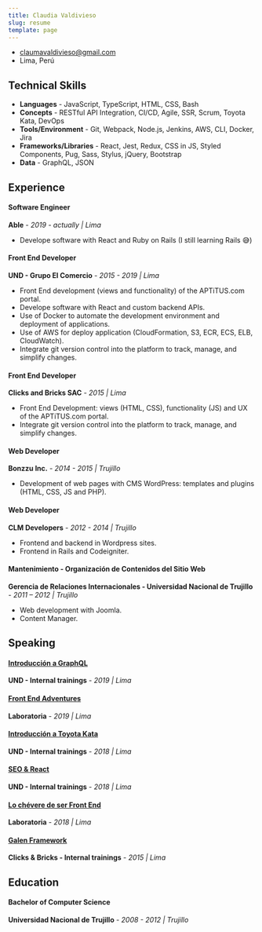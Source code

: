 ```yaml
---
title: Claudia Valdivieso
slug: resume
template: page
---
```


- [claumavaldivieso@gmail.com](mailto:claumavaldivieso[AT]gmail[DOT]com)
- Lima, Perú

## Technical Skills

- **Languages** - JavaScript, TypeScript, HTML, CSS, Bash
- **Concepts** - RESTful API Integration, CI/CD, Agile, SSR, Scrum, Toyota Kata, DevOps
- **Tools/Environment** - Git, Webpack, Node.js, Jenkins, AWS, CLI, Docker, Jira
- **Frameworks/Libraries** - React, Jest, Redux, CSS in JS, Styled Components, Pug, Sass, Stylus, jQuery, Bootstrap
- **Data** - GraphQL, JSON

## Experience

#### Software Engineer

**Able** - _2019 - actually | Lima_

- Develope software with React and Ruby on Rails (I still learning Rails 😅)

#### Front End Developer

**UND - Grupo El Comercio** - _2015 - 2019 | Lima_

- Front End development (views and functionality) of the APTiTUS.com portal.
- Develope software with React and custom backend APIs.
- Use of Docker to automate the development environment and deployment of applications.
- Use of AWS for deploy application (CloudFormation, S3, ECR, ECS, ELB, CloudWatch).
- Integrate git version control into the platform to track, manage, and simplify changes.

#### Front End Developer

**Clicks and Bricks SAC** - _2015 | Lima_

- Front End Development: views (HTML, CSS), functionality (JS) and UX of the APTiTUS.com portal.
- Integrate git version control into the platform to track, manage, and simplify changes.

#### Web Developer

**Bonzzu Inc.** - _2014 - 2015 | Trujillo_

- Development of web pages with CMS WordPress: templates and plugins (HTML, CSS, JS and PHP).

#### Web Developer

**CLM Developers** - _2012 - 2014 | Trujillo_

- Frontend and backend in Wordpress sites.
- Frontend in Rails and Codeigniter.

#### Mantenimiento - Organización de Contenidos del Sitio Web

**Gerencia de Relaciones Internacionales - Universidad Nacional de Trujillo** - _2011 – 2012 | Trujillo_

- Web development with Joomla.
- Content Manager.

## Speaking

#### [Introducción a GraphQL](/graphql-talk)

**UND - Internal trainings** - _2019 | Lima_

#### [Front End Adventures](https://und-tech-examples.github.io/frontend-adventures/#0)

**Laboratoria** - _2019 | Lima_

#### [Introducción a Toyota Kata](/toyota-kata-talk/)

**UND - Internal trainings** - _2018 | Lima_

#### [SEO & React](/seo-react-talk/)

**UND - Internal trainings** - _2018 | Lima_

#### [Lo chévere de ser Front End](https://slides.com/lavaldi/lo-chevere-de-ser-frontend)

**Laboratoria** - _2018 | Lima_

#### [Galen Framework](https://slides.com/lavaldi/galenframework#/)

**Clicks & Bricks - Internal trainings** - _2015 | Lima_

## Education

#### Bachelor of Computer Science

**Universidad Nacional de Trujillo** - _2008 - 2012 | Trujillo_
